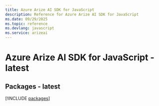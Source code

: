 ```yaml
---
title: Azure Arize AI SDK for JavaScript
description: Reference for Azure Arize AI SDK for JavaScript
ms.date: 09/29/2025
ms.topic: reference
ms.devlang: javascript
ms.service: arizeai
---
```

# Azure Arize AI SDK for JavaScript - latest
## Packages - latest
[!INCLUDE [packages](arize-ai-index.md)]